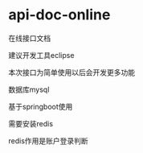 # api-doc-online
在线接口文档

建议开发工具eclipse 

本次接口为简单使用以后会开发更多功能

数据库mysql

基于springboot使用

需要安装redis

redis作用是账户登录判断




